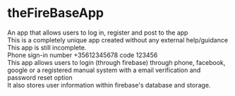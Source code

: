 # theFireBaseApp
An app that allows users to log in, register and post to the app <br />
This is a completely unique app created without any external help/guidance <br />
This app is still incomplete. <br />
Phone sign-in number +35612345678 code 123456 <br />
This app allows users to login (through firebase) through phone, facebook, google or a registered manual system with a email verification and password reset option <br />
It also stores user information within firebase's database and storage.
